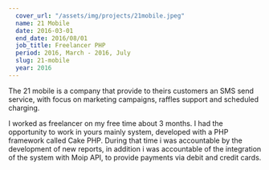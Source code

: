 ```yaml
---
  cover_url: "/assets/img/projects/21mobile.jpeg"
  name: 21 Mobile
  date: 2016-03-01
  end_date: 2016/08/01
  job_title: Freelancer PHP
  period: 2016, March - 2016, July
  slug: 21-mobile
  year: 2016  
---
```


<p>The 21 mobile is a company that provide to theirs customers an SMS send service, with focus on marketing campaigns, raffles support and scheduled charging.</p>

<p>I worked as freelancer on my free time about 3 months. I had the opportunity to work in yours mainly system, developed with a PHP framework called Cake PHP. During that time i was accountable by the development of
new reports, in addition i was accountable of the integration of the system with Moip API, to provide payments via debit and credit cards.